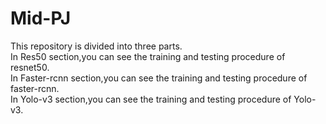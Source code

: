 # Mid-PJ
This repository is divided into three parts.  
In Res50 section,you can see the training and testing procedure of resnet50.  
In Faster-rcnn section,you can see the training and testing procedure of faster-rcnn.  
In Yolo-v3 section,you can see the training and testing procedure of Yolo-v3.  
